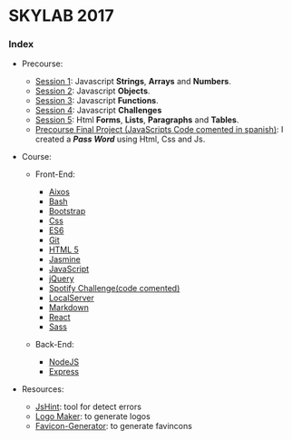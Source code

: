 # SKYLAB 2017

### Index

* Precourse: 
    * [Session 1](https://github.com/Micheloncio/Skylab/tree/master/Precourse/Session_1): Javascript **Strings**, **Arrays** and **Numbers**.
    * [Session 2](https://github.com/Micheloncio/Skylab/tree/master/Precourse/Session_2): Javascript **Objects**.
    * [Session 3](https://github.com/Micheloncio/Skylab/tree/master/Precourse/Session_3): Javascript **Functions**.
    * [Session 4](https://github.com/Micheloncio/Skylab/tree/master/Precourse/Session_4): Javascript **Challenges**
    * [Session 5](https://github.com/Micheloncio/Skylab/tree/master/Precourse/Session_5): Html **Forms**, **Lists**, **Paragraphs** and **Tables**.
    * [Precourse Final Project (JavaScripts Code comented in spanish)](https://github.com/Micheloncio/Skylab/tree/master/Precourse/Precourse_Final_Project): I created a _**Pass Word**_ using Html, Css and Js.

* Course:
    * Front-End:
        * [Aixos](https://github.com/Micheloncio/Skylab/tree/master/Course/FrontEnd/Axios)
        * [Bash](https://github.com/Micheloncio/Skylab/tree/master/Course/FrontEnd/Bash)
        * [Bootstrap](https://github.com/Micheloncio/Skylab/tree/master/Course/FrontEnd/Bootstrap)
        * [Css](https://github.com/Micheloncio/Skylab/tree/master/Course/FrontEnd/Css)
        * [ES6](https://github.com/Micheloncio/Skylab/tree/master/Course/FrontEnd/ES6)
        * [Git](https://github.com/Micheloncio/Skylab/tree/master/Course/FrontEnd/Git)
        * [HTML 5](https://github.com/Micheloncio/Skylab/tree/master/Course/FrontEnd/Html5)
        * [Jasmine](https://github.com/Micheloncio/Skylab/tree/master/Course/FrontEnd/Jasmine)
        * [JavaScript](https://github.com/Micheloncio/Skylab/tree/master/Course/FrontEnd/JavaScript)
        * [jQuery](https://github.com/Micheloncio/Skylab/tree/master/Course/FrontEnd/jQuery)
        * [Spotify Challenge(code comented)](https://github.com/Micheloncio/Skylab/tree/master/Course/FrontEnd/jQuery/jQuery%20Challenges/Spotify)
        * [LocalServer](https://github.com/Micheloncio/Skylab/tree/master/Course/FrontEnd/LocalServer)
        * [Markdown](https://github.com/Micheloncio/Skylab/tree/master/Course/FrontEnd/Markdown)
        * [React](https://github.com/Micheloncio/Skylab/tree/master/Course/FrontEnd/React)
        * [Sass](https://github.com/Micheloncio/Skylab/tree/master/Course/FrontEnd/Sass)
    
    * Back-End:
        * [NodeJS](https://github.com/Micheloncio/Skylab/tree/master/Course/BackEnd/NodeJS)
        * [Express](https://github.com/Micheloncio/Skylab/tree/master/Course/BackEnd/Express)

* Resources:
    * [JsHint](http://jshint.com/): tool for detect errors
    * [Logo Maker](https://logomakr.com/): to generate logos
    * [Favicon-Generator](https://www.favicon-generator.org/): to generate favincons
    

